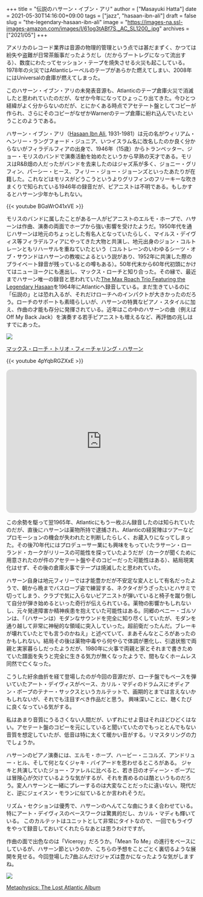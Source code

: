 +++
title = "伝説のハサーン・イブン・アリ"
author = ["Masayuki Hatta"]
date = 2021-05-30T14:16:00+09:00
tags = ["jazz", "hasaan-ibn-ali"]
draft = false
slug = "the-legendary-hasaan-ibn-ali"
image = "https://images-na.ssl-images-amazon.com/images/I/61og3tABf7S._AC_SL1200_.jpg"
archives = ["2021/05"]
+++

アメリカのレコード業界は音源の物理的管理という点では甚だまずく、かつては紛失や盗難が日常茶飯事だったようだし（だからブートレグになって流出する）、数度にわたってセッション・テープを焼失させる火災も起こしている。1978年の火災ではAtlanticレーベルのテープがあらかた燃えてしまい、2008年にはUniversalの倉庫が燃えてしまった。

このハサーン・イブン・アリの未発表音源も、Atlanticのテープ倉庫火災で消滅したと思われていたのだが、なぜか今年になってひょっこり出てきた。今ひとつ経緯がよく分からないのだが、とにかくある時点でアセテート盤としてコピーが作られ、さらにそのコピーがなぜかWarnerのテープ倉庫に紛れ込んでいたということのようである。

ハサーン・イブン・アリ（[Hasaan Ibn Ali](https://en.wikipedia.org/wiki/Hasaan%5FIbn%5FAli), 1931-1981）は元の名がウィリアム・ヘンリー・ラングフォード・ジュニア、いつイスラム名に改名したのか良く分からないがフィラデルフィアの出身で、1946年（15歳）からトランペッター、ジョー・モリスのバンドで演奏活動を始めたというから早熟の天才である。モリスはR&B畑の人だったがバンドを去来したのはジャズ系が多く、ジョニー・グリフィン、パーシー・ヒース、フィリー・ジョー・ジョーンズといったあたりが在籍した。これなどはモリスがどうこうというよりグリフィンのフリーキーな吹きまくりで知られている1946年の録音だが、ピアニストは不明である。もしかするとハサーン少年かもしれない。

{{< youtube BGaWrO41xVE >}}

モリスのバンドに属したことがある一人がピアニストのエルモ・ホープで、ハサーンは作曲、演奏の両面でホープから強い影響を受けたようだ。1950年代を通じハサーンは地元のちょっとした有名人となっていたらしく、マイルス・デイヴィス等フィラデルフィアにやってきた大物と共演し、地元出身のジョン・コルトレーンともリハーサルを重ねていたという（コルトレーンのいわゆるシーツ・オブ・サウンドはハサーンの教唆によるという説があり、1952年に共演した際のプライベート録音が残っているとの噂もある）。50年代末から60年代初頭にかけてはニューヨークにも進出し、マックス・ローチと知り合った。その縁で、最近までハサーン唯一の録音と思われていた[The Max Roach Trio Featuring the Legendary Hasaan](https://amzn.to/3vB98yO)を1964年にAtlanticへ録音している。まだ生きているのに「伝説の」とは恐れ入るが、それだけローチへのインパクトが大きかったのだろう。ローチのサポートも素晴らしいが、ハサーンの特異なピアノ・スタイルに加え、作曲の才能も存分に発揮されている。近年はこの中のハサーンの曲（例えばOff My Back Jack）を演奏する若手ピアニストも増えるなど、再評価の兆しはすでにあった。

<p><a href="https://www.amazon.co.jp/%E3%83%9E%E3%83%83%E3%82%AF%E3%82%B9%E3%83%BB%E3%83%AD%E3%83%BC%E3%83%81%E3%83%BB%E3%83%88%E3%83%AA%E3%82%AA%E3%83%BB%E3%83%95%E3%82%A3%E3%83%BC%E3%83%81%E3%83%A3%E3%83%AA%E3%83%B3%E3%82%B0%E3%83%BB%E3%83%8F%E3%82%B5%E3%83%BC%E3%83%B3-SHM-CD-%E3%83%9E%E3%83%83%E3%82%AF%E3%82%B9%E3%83%BB%E3%83%AD%E3%83%BC%E3%83%81/dp/B071NHJS3Q?pd_rd_w=5PO89&pf_rd_p=e0138d67-9e5b-487b-a2c3-be9ff3010069&pf_rd_r=5BYPNJ1EP6WMCT31FD97&pd_rd_r=8025144a-7f68-4aa2-8657-2afd4ba9e0b4&pd_rd_wg=ze47I&pd_rd_i=B071NHJS3Q&psc=1&linkCode=li2&tag=myhumangetsme-22&linkId=3ea3976d24c894196710e3a000c4a335&language=ja_JP&ref_=as_li_ss_il" target="_blank" rel="nofollow"><img border="0" src="//ws-fe.amazon-adsystem.com/widgets/q?_encoding=UTF8&ASIN=B071NHJS3Q&Format= _SL500_&ID=AsinImage&MarketPlace=JP&ServiceVersion=20070822&WS=1&tag=myhumangetsme-22&language=ja_JP" ></a><img src="https://ir-jp.amazon-adsystem.com/e/ir?t=myhumangetsme-22&language=ja_JP&l=li2&o=9&a=B071NHJS3Q" width="1" height="1" border="0" alt="" style="border:none !important; margin:0px !important;" /></p> <p><a href="https://www.amazon.co.jp/%E3%83%9E%E3%83%83%E3%82%AF%E3%82%B9%E3%83%BB%E3%83%AD%E3%83%BC%E3%83%81%E3%83%BB%E3%83%88%E3%83%AA%E3%82%AA%E3%83%BB%E3%83%95%E3%82%A3%E3%83%BC%E3%83%81%E3%83%A3%E3%83%AA%E3%83%B3%E3%82%B0%E3%83%BB%E3%83%8F%E3%82%B5%E3%83%BC%E3%83%B3-SHM-CD-%E3%83%9E%E3%83%83%E3%82%AF%E3%82%B9%E3%83%BB%E3%83%AD%E3%83%BC%E3%83%81/dp/B071NHJS3Q?pd_rd_w=5PO89&pf_rd_p=e0138d67-9e5b-487b-a2c3-be9ff3010069&pf_rd_r=5BYPNJ1EP6WMCT31FD97&pd_rd_r=8025144a-7f68-4aa2-8657-2afd4ba9e0b4&pd_rd_wg=ze47I&pd_rd_i=B071NHJS3Q&psc=1&linkCode=li2&tag=myhumangetsme-22&linkId=3ea3976d24c894196710e3a000c4a335&language=ja_JP&ref_=as_li_ss_il" target="_blank" rel="nofollow">マックス・ローチ・トリオ・フィーチャリング・ハサーン<SHM-CD></a></p>

{{< youtube 4pYqbRGZXxE >}}

<iframe style="border-radius:12px" src="https://open.spotify.com/embed/album/5PRPdUdfuX532COPYP5AUX?utm_source=generator&theme=0" width="100%" height="380" frameBorder="0" allowfullscreen="" allow="autoplay; clipboard-write; encrypted-media; fullscreen; picture-in-picture"></iframe>

この余勢を駆って翌1965年、Atlanticにもう一枚ぶん録音したのは知られていたのだが、直後にハサーンは薬物所持で逮捕され、Atlanticの経営陣はツアーなどプロモーションの機会が失われたと判断したらしく、お蔵入りになってしまった。その後70年代にはプロデューサー業にも興味をもっていたラサーン・ローランド・カークがリリースの可能性を探っていたようだが（カークが聞くために用意されたのが件のアセテート盤やそのコピーだった可能性はある）、結局現実化はせず、その後の倉庫火事でテープは焼滅したと思われていた。

ハサーン自身は地元フィリーでは才能豊かだが不安定な変人として有名だったようで、朝から晩までバスローブ姿で練習する、ネクタイがうざったいとハサミで切ってしまう、クラブで気に入らないピアニストが弾いていると椅子を蹴り倒して自分が弾き始めるといった奇行が伝えられている。薬物の影響かもしれないし、元々発達障害か精神疾患を抱えていた可能性はある。同郷のベニー・ゴルソンは、「（ハサーンは）モダンなサウンドを完全に知り尽くしていたが、モダンを通り越して非常に神秘的な領域に突入していった。超前衛だったんだ。ブレーキが壊れていたとでも言うのかねえ」と述べていて、まあそんなところがあったのかもしれない。結局その後は薬物中毒やら何やらで体調が悪化し、引退状態で両親と実家暮らしだったようだが、1980年に火事で両親と家とそれまで書きためていた譜面を失うと完全に生きる気力が無くなったようで、間もなくホームレス同然で亡くなった。

こうした紆余曲折を経て登場したのが今回の音源だが、ローチ盤でもベースを弾いていたアート・デイヴィスがベース、カリル・マディのドラムスにオディアン・ポープのテナー・サックスというカルテットで、画期的とまでは言えないかもしれないが、それでも注目すべき作品だと思う。 興味深いことに、聴くたびに良くなっている気がする。

私はあまり音質にうるさくない人間だが、いずれにせよ音はそれほどひどくはない。アセテート盤のコピーを元にしていると聞いていたのでもっととんでもない音質を想定していたが、低音は特に太くて暖かい音がする。リマスタリングの力でしょうか。

ハサーンのピアノ演奏には、エルモ・ホープ、ハービー・ニコルズ、アンドリュー・ヒル、そして何となくジャキ・バイアードを思わせるところがある。 ジャキと共演していたジョー・ファレルに比べると、若き日のオディーン・ポープには冒険心が欠けているような気がするが、それを責めるのは酷というものだろう。変人ハサーンと一緒にプレーするのは大変なことだったに違いない。現代だと、逆にジェイスン・モランに似ているとか言われそうだ。

リズム・セクションは優秀で、ハサーンのへんてこな曲にうまく合わせている。特にアート・デイヴィスのベースワークは驚異的だし、カリル・マディも輝いている。 このカルテットはユニットとして非常にタイトなので、一回でもライヴをやって録音しておいてくれたらなあとは思うわけですが。

作曲の面で出色なのは「Viceroy」だろうか。「Mean To Me」の進行をベースにしているが、ハサーン節というのか、こちらの予想をことごとく裏切るような展開を見せる。今回登場した7曲ぶんだけジャズは豊かになったような気がしますね。

<p><a href="https://www.amazon.co.jp/Metaphysics-Atlantic-Album-Hasaan-Ali/dp/B08KR71VNS?__mk_ja_JP=%E3%82%AB%E3%82%BF%E3%82%AB%E3%83%8A&dchild=1&keywords=hasaan+ibn+ali&qid=1622350078&sr=8-2&linkCode=li2&tag=myhumangetsme-22&linkId=e5420aa2fbeacede5a65c1eb3ff73bdb&language=ja_JP&ref_=as_li_ss_il" target="_blank" rel="nofollow"><img border="0" src="//ws-fe.amazon-adsystem.com/widgets/q?_encoding=UTF8&ASIN=B08KR71VNS&Format= _SL500_&ID=AsinImage&MarketPlace=JP&ServiceVersion=20070822&WS=1&tag=myhumangetsme-22&language=ja_JP" ></a><img src="https://ir-jp.amazon-adsystem.com/e/ir?t=myhumangetsme-22&language=ja_JP&l=li2&o=9&a=B08KR71VNS" width="1" height="1" border="0" alt="" style="border:none !important; margin:0px !important;" /></p> <p><a href="https://www.amazon.co.jp/Metaphysics-Atlantic-Album-Hasaan-Ali/dp/B08KR71VNS?__mk_ja_JP=%E3%82%AB%E3%82%BF%E3%82%AB%E3%83%8A&dchild=1&keywords=hasaan+ibn+ali&qid=1622350078&sr=8-2&linkCode=li2&tag=myhumangetsme-22&linkId=e5420aa2fbeacede5a65c1eb3ff73bdb&language=ja_JP&ref_=as_li_ss_il" target="_blank" rel="nofollow">Metaphysics: The Lost Atlantic Album</a></p>
